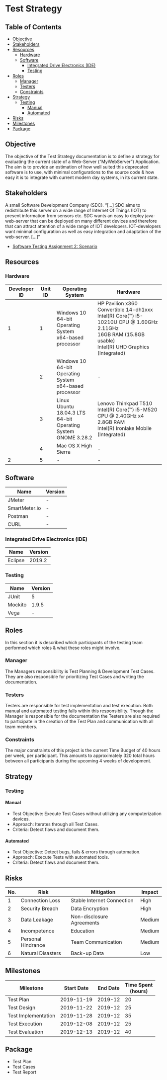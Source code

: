 # Test Strategy
## Table of Contents
- [Objective](#objective)
- [Stakeholders](#stakeholders)
- [Resources](#resources)
  * [Hardware](#hardware)
  * [Software](#software)
    + [Integrated Drive Electronics (IDE)](#integrated-drive-electronics-ide)
    + [Testing](#testing)
- [Roles](#roles)
  * [Manager](#manager)
  * [Testers](#testers)
  * [Constraints](#constraints)
- [Strategy](#strategy)
  * [Testing](#testing-1)
    + [Manual](#manual)
    + [Automated](#automated)
- [Risks](#risks)
- [Milestones](#milestones)
- [Package](#package)
  
## Objective
The objective of the Test Strategy documentation is to define a strategy for evaluating the current state of a Web-Server
(“MyWebServer”) Application. The aim is to provide an estimation of how well suited this deprecated software is to use,
with minimal configurations to the source code & how easy it is to integrate with current modern day systems, in its current state.

## Stakeholders
A small Software Development Company (SDC).
“[...] SDC aims to redistribute this server on a wide range of Internet Of Things (IOT) to present information from sensors etc. 
SDC wants an easy to deploy java-web-server that can be deployed on many different devices and therefore that can attract attention 
of a wide range of IOT developers. IOT-developers want minimal configuration as well as easy integration and adaptation of the 
web-server. [...]” 

- [Software Testing Assignment 2: Scenario](https://coursepress.lnu.se/kurs/mjukvarutestning/labs/a2/)

## Resources
### Hardware
| Developer ID | Unit ID | Operating System | Hardware |
|---|---|---|---|
| 1 | 1 | Windows 10<br>64-bit Operating System<br>x64-based processor | HP Pavilion x360 Convertible 14-dh1xxx<br>Intel(R) Core(™) i5-10210U CPU @ 1.60GHz 2.11GHz<br>16GB RAM (15.8GB usable)<br>Intel(R) UHD Graphics (Integrated) |
|   | 2 | Windows 10<br>64-bit Operating System<br>x64-based processor | - |
|   | 3 | Linux<br>Ubuntu 18.04.3 LTS<br>64-bit Operating System<br>GNOME 3.28.2 | Lenovo Thinkpad T510<br>Intel(R) Core(™) i5-M520 CPU @ 2.40GHz x4<br>2.8GB RAM<br>Intel(R) Ironlake Mobile (Integrated) |
|   | 4 | Mac OS X High Sierra | - |
| 2 | 5 | - | - |

## Software
| Name | Version |
|---|---|
| JMeter | - |
| SmartMeter.io | - |
| Postman | - |
| CURL | - |

### Integrated Drive Electronics (IDE)
| Name | Version |
|---|---|
| Eclipse | 2019.2 |

### Testing
| Name | Version |
|---|---|
| JUnit | 5 |
| Mockito | 1.9.5 |
| Vega | - |

## Roles
In this section it is described which participants of the testing team performed which roles & what these roles might involve.

### Manager
The Managers responsibility is Test Planning & Development Test Cases. They are also responsible for prioritizing Test Cases and writing the documentation.

### Testers
Testers are responsible for test implementation and test execution. Both manual and automated testing falls within this responsibility. Though the Manager is responsible for the documentation the Testers are also required to participate in the creation of the Test Plan and communication with all team members.

### Constraints
The major constraints of this project is the current Time Budget of 40 hours per week, per participant. This amounts to approximately 320 total hours between all participants during the upcoming 4 weeks of development.

## Strategy
### Testing
#### Manual
- Test Objective: Execute Test Cases without utilizing any computerization devices.
- Approach: Iterates through all Test Cases.
- Criteria: Detect flaws and document them.
#### Automated
- Test Objective: Detect bugs, fails & errors through automation.
- Approach: Execute Tests with automated tools.
- Criteria: Detect flaws and document them.

## Risks
| No. | Risk | Mitigation | Impact |
|---|---|---|---|
| 1 | Connection Loss | Stable Internet Connection | High |
| 2 | Security Breach | Data Encryption | High |
| 3 | Data Leakage | Non-disclosure Agreements | Medium |
| 4 | Incompetence | Education | Medium |
| 5 | Personal Hindrance | Team Communication | Medium |
| 6 | Natural Disasters | Back-up Data | Low |

## Milestones
| Milestone | Start Date | End Date | Time Spent<br>(hours) |
|---|---|---|---|
| Test Plan | 2019-11-19 | 2019-12 | 20 |
| Test Design | 2019-11-22 | 2019-12 | 25 |
| Test Implementation | 2019-11-28 | 2019-12 | 35 |
| Test Execution | 2019-12-08 | 2019-12 | 25 |
| Test Evaluation | 2019-12-13 | 2019-12 | 40 |

## Package
- Test Plan
- Test Cases
- Test Report
